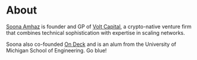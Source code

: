 About
=====

<a href="https://www.forbes.com/profile/soona-amhaz/?sh=68eac9251bd2">Soona Amhaz</a> is founder and GP of <a href="https://volt.capital">Volt Capital</a>, a crypto-native venture firm that combines technical sophistication with expertise in scaling networks.

Soona also co-founded <a href="https://www.beondeck.com/">On Deck</a> and is an alum from the University of Michigan School of Engineering. Go blue!
